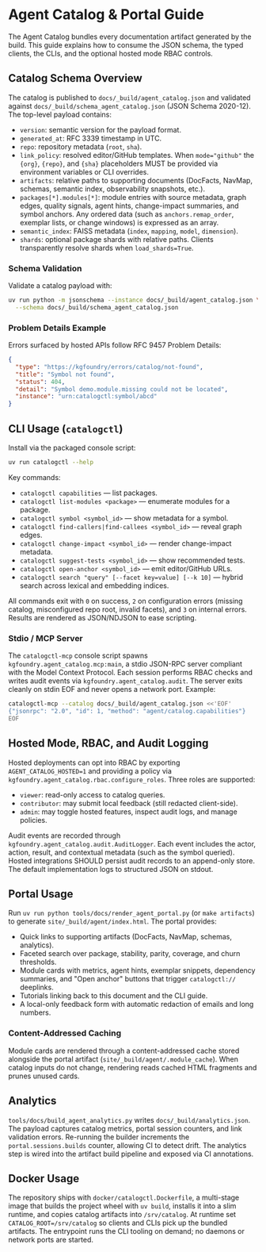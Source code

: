 # Agent Catalog & Portal Guide

The Agent Catalog bundles every documentation artifact generated by the build. This
guide explains how to consume the JSON schema, the typed clients, the CLIs, and the
optional hosted mode RBAC controls.

## Catalog Schema Overview

The catalog is published to `docs/_build/agent_catalog.json` and validated against
`docs/_build/schema_agent_catalog.json` (JSON Schema 2020-12). The top-level payload
contains:

- `version`: semantic version for the payload format.
- `generated_at`: RFC 3339 timestamp in UTC.
- `repo`: repository metadata (`root`, `sha`).
- `link_policy`: resolved editor/GitHub templates. When `mode="github"` the
  `{org}`, `{repo}`, and `{sha}` placeholders MUST be provided via environment
  variables or CLI overrides.
- `artifacts`: relative paths to supporting documents (DocFacts, NavMap, schemas,
  semantic index, observability snapshots, etc.).
- `packages[*].modules[*]`: module entries with source metadata, graph edges,
  quality signals, agent hints, change-impact summaries, and symbol anchors. Any
  ordered data (such as `anchors.remap_order`, exemplar lists, or change windows)
  is expressed as an array.
- `semantic_index`: FAISS metadata (`index`, `mapping`, `model`, `dimension`).
- `shards`: optional package shards with relative paths. Clients transparently
  resolve shards when `load_shards=True`.

### Schema Validation

Validate a catalog payload with:

```bash
uv run python -m jsonschema --instance docs/_build/agent_catalog.json \
  --schema docs/_build/schema_agent_catalog.json
```

### Problem Details Example

Errors surfaced by hosted APIs follow RFC 9457 Problem Details:

```json
{
  "type": "https://kgfoundry/errors/catalog/not-found",
  "title": "Symbol not found",
  "status": 404,
  "detail": "Symbol demo.module.missing could not be located",
  "instance": "urn:catalogctl:symbol/abcd"
}
```

## CLI Usage (`catalogctl`)

Install via the packaged console script:

```bash
uv run catalogctl --help
```

Key commands:

- `catalogctl capabilities` — list packages.
- `catalogctl list-modules <package>` — enumerate modules for a package.
- `catalogctl symbol <symbol_id>` — show metadata for a symbol.
- `catalogctl find-callers|find-callees <symbol_id>` — reveal graph edges.
- `catalogctl change-impact <symbol_id>` — render change-impact metadata.
- `catalogctl suggest-tests <symbol_id>` — show recommended tests.
- `catalogctl open-anchor <symbol_id>` — emit editor/GitHub URLs.
- `catalogctl search "query" [--facet key=value] [--k 10]` — hybrid search
  across lexical and embedding indices.

All commands exit with `0` on success, `2` on configuration errors (missing catalog,
misconfigured repo root, invalid facets), and `3` on internal errors. Results are
rendered as JSON/NDJSON to ease scripting.

### Stdio / MCP Server

The `catalogctl-mcp` console script spawns `kgfoundry.agent_catalog.mcp:main`, a
stdio JSON-RPC server compliant with the Model Context Protocol. Each session
performs RBAC checks and writes audit events via `kgfoundry.agent_catalog.audit`.
The server exits cleanly on stdin EOF and never opens a network port. Example:

```bash
catalogctl-mcp --catalog docs/_build/agent_catalog.json <<'EOF'
{"jsonrpc": "2.0", "id": 1, "method": "agent/catalog.capabilities"}
EOF
```

## Hosted Mode, RBAC, and Audit Logging

Hosted deployments can opt into RBAC by exporting `AGENT_CATALOG_HOSTED=1` and
providing a policy via `kgfoundry.agent_catalog.rbac.configure_roles`. Three roles
are supported:

- `viewer`: read-only access to catalog queries.
- `contributor`: may submit local feedback (still redacted client-side).
- `admin`: may toggle hosted features, inspect audit logs, and manage policies.

Audit events are recorded through `kgfoundry.agent_catalog.audit.AuditLogger`. Each
event includes the actor, action, result, and contextual metadata (such as the
symbol queried). Hosted integrations SHOULD persist audit records to an append-only
store. The default implementation logs to structured JSON on stdout.

## Portal Usage

Run `uv run python tools/docs/render_agent_portal.py` (or `make artifacts`) to
generate `site/_build/agent/index.html`. The portal provides:

- Quick links to supporting artifacts (DocFacts, NavMap, schemas, analytics).
- Faceted search over package, stability, parity, coverage, and churn thresholds.
- Module cards with metrics, agent hints, exemplar snippets, dependency summaries,
  and "Open anchor" buttons that trigger `catalogctl://` deeplinks.
- Tutorials linking back to this document and the CLI guide.
- A local-only feedback form with automatic redaction of emails and long numbers.

### Content-Addressed Caching

Module cards are rendered through a content-addressed cache stored alongside the
portal artifact (`site/_build/agent/.module_cache`). When catalog inputs do not
change, rendering reads cached HTML fragments and prunes unused cards.

## Analytics

`tools/docs/build_agent_analytics.py` writes `docs/_build/analytics.json`. The
payload captures catalog metrics, portal session counters, and link validation
errors. Re-running the builder increments the `portal.sessions.builds` counter,
allowing CI to detect drift. The analytics step is wired into the artifact build
pipeline and exposed via CI annotations.

## Docker Usage

The repository ships with `docker/catalogctl.Dockerfile`, a multi-stage image that
builds the project wheel with `uv build`, installs it into a slim runtime, and
copies catalog artifacts into `/srv/catalog`. At runtime set `CATALOG_ROOT=/srv/catalog`
so clients and CLIs pick up the bundled artifacts. The entrypoint runs the CLI
tooling on demand; no daemons or network ports are started.
